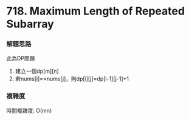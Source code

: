 # 718. Maximum Length of Repeated Subarray
### 解題思路
此為DP問題
1. 建立一個dp[m][n]
2. 若nums[i]==nums[j]，則dp[i][j]=dp[i-1][j-1]+1
### 複雜度
時間複雜度: O(mn)
